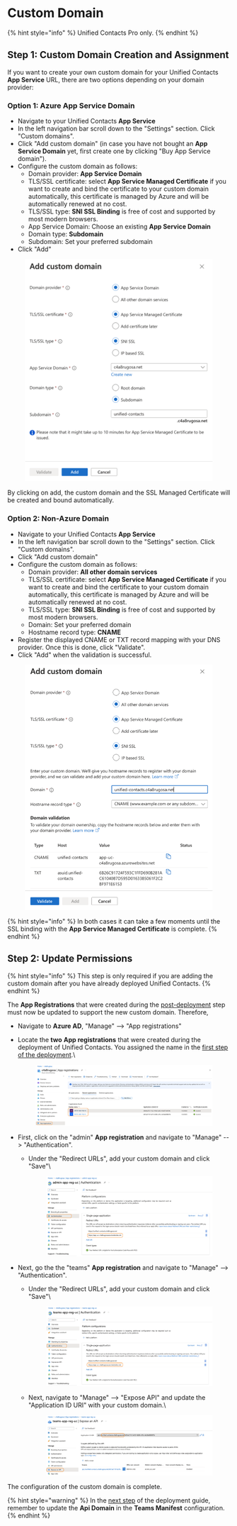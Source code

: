 # Custom Domain

{% hint style="info" %}
Unified Contacts Pro only.
{% endhint %}

## Step 1: Custom Domain Creation and Assignment

If you want to create your own custom domain for your Unified Contacts **App Service** URL, there are two options depending on your domain provider:

### **Option 1:** **Azure App Service Domain**

* Navigate to your Unified Contacts **App Service**
* In the left navigation bar scroll down to the "Settings" section. Click "Custom domains".
* Click "Add custom domain" (in case you have not bought an **App Service Domain** yet, first create one by clicking "Buy App Service domain").
* Configure the custom domain as follows:
  * Domain provider: **App Service Domain**
  * TLS/SSL certificate: select **App Service Managed Certificate** if you want to create and bind the certificate to your custom domain automatically, this certificate is managed by Azure and will be automatically renewed at no cost.
  * TLS/SSL type: **SNI SSL Binding** is free of cost and supported by most modern browsers.
  * App Service Domain: Choose an existing **App Service Domain**
  * Domain type: **Subdomain**
  * Subdomain: Set your preferred subdomain
* Click "Add"

<figure><img src="../.gitbook/assets/image (90).png" alt=""><figcaption></figcaption></figure>

By clicking on add, the custom domain and the SSL Managed Certificate will be created and bound automatically.

### **Option 2: Non-Azure Domain**

* Navigate to your Unified Contacts **App Service**
* In the left navigation bar scroll down to the "Settings" section. Click "Custom domains".
* Click "Add custom domain"
* Configure the custom domain as follows:
  * Domain provider: **All other domain services**
  * TLS/SSL certificate: select **App Service Managed Certificate** if you want to create and bind the certificate to your custom domain automatically, this certificate is managed by Azure and will be automatically renewed at no cost.
  * TLS/SSL type: **SNI SSL Binding** is free of cost and supported by most modern browsers.
  * Domain: Set your preferred domain
  * Hostname record type: **CNAME**
* Register the displayed CNAME or TXT record mapping with your DNS provider. Once this is done, click "Validate".
* Click "Add" when the validation is successful.

<figure><img src="../.gitbook/assets/image (79).png" alt=""><figcaption></figcaption></figure>

{% hint style="info" %}
In both cases it can take a few moments until the SSL binding with the **App Service Managed Certificate** is complete.
{% endhint %}

## Step 2: Update Permissions

{% hint style="info" %}
This step is only required if you are adding the custom domain after you have already deployed Unified Contacts.
{% endhint %}

The **App Registrations** that were created during the [post-deployment](../deployment/getting-started/unified-contacts-pro.md#step-2-perform-post-deployment-steps-permission-assignments) step must now be updated to support the new custom domain. Therefore,

* Navigate to **Azure AD**, "Manage" --> "App registrations"
*   Locate the **two** **App registrations** that were created during the deployment of Unified Contacts. You assigned the name in the [first step of the deployment](../deployment/getting-started/unified-contacts-pro.md#step-1-deploy-unified-contacts-pro-base-services).\


    <figure><img src="../.gitbook/assets/image (92).png" alt=""><figcaption></figcaption></figure>
* First, click on the "admin" **App registration** and navigate to "Manage" --> "Authentication".
  *   Under the "Redirect URLs", add your custom domain and click "Save"\


      <figure><img src="../.gitbook/assets/image (31).png" alt=""><figcaption></figcaption></figure>
* Next, go the the "teams" **App registration** and navigate to "Manage" --> "Authentication".
  *   Under the "Redirect URLs", add your custom domain and click "Save"\


      <figure><img src="../.gitbook/assets/image (75).png" alt=""><figcaption></figcaption></figure>
  *   Next, navigate to "Manage" --> "Expose API" and update the "Application ID URI" with your custom domain.\


      <figure><img src="../.gitbook/assets/image (32).png" alt=""><figcaption></figcaption></figure>

The configuration of the custom domain is complete.

{% hint style="warning" %}
In the [next step](../deployment/getting-started/unified-contacts-pro.md#step-4-add-unified-contacts-pro-to-your-app-store) of the deployment guide, remember to update the **Api Domain** in the **Teams Manifest** configuration.
{% endhint %}
